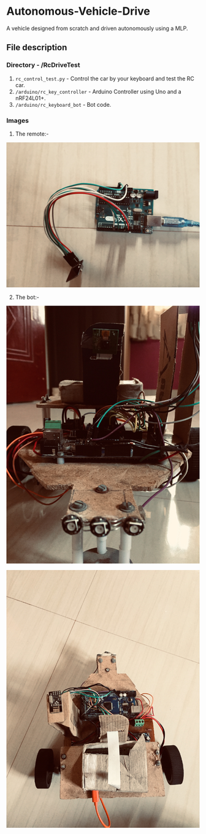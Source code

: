 # Autonomous-Vehicle-Drive
A vehicle designed from scratch and driven autonomously using a MLP.

## File description

### Directory - /RcDriveTest

1. `rc_control_test.py` - Control the car by your keyboard and test the RC car.
2. `/arduino/rc_key_controller` - Arduino Controller using Uno and a nRF24L01+.
3. `/arduino/rc_keyboard_bot` - Bot code.

### Images 

1. The remote:- 

![remote](https://github.com/pranav6670/Autonomous-Vehicle-Drive/blob/master/images/IMG-1457.jpg) 

2. The bot:-

![bot](https://github.com/pranav6670/Autonomous-Vehicle-Drive/blob/master/images/IMG-1461.jpg)

![bot1](https://github.com/pranav6670/Autonomous-Vehicle-Drive/blob/master/images/IMG-1468.jpg)
